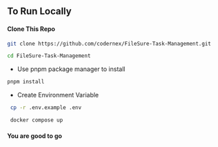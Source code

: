 <!--
  Title: File Sure Task Management Assignment
  Description: A platform where user can create a team to balance workload by deviding tasks into users

Keywords: React, Typescipt, Express, Turborepo,Mono Repo, PNPM, Template, Boilerplate, Scaffolding
  Author: codernex
  -->

## To Run Locally

#### Clone This Repo

```bash
git clone https://github.com/codernex/FileSure-Task-Management.git

cd FileSure-Task-Management

```

- Use pnpm package manager to install

```bash
pnpm install
```

- Create Environment Variable

```bash
 cp -r .env.example .env

 docker compose up
```

#### You are good to go
